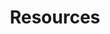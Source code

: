 ---
title: Resources
tracks:
- title: Creator God
  files:
  - name: Sheet Music (D)
    url: /assets/music_resources/Creator God (D).pdf
  - name: Sheet Music (C Maj)
    url: /assets/music_resources/Creator God (C major).pdf
- title: Where, O Grave, Is Your Victory?
  files:
  - name: Lead Sheet
    url: /assets/music_resources/Where O Grave - Lead Sheet.pdf
  - name: Full Score
    url: /assets/music_resources/Where O Grave - Full Score.pdf
  - name: Trumpet Score (B♭)
    url: /assets/music_resources/WhereOGrave_BbTrumpet.pdf
- title: Day of Judgement
  files:
  - name: Sheet Music (D)
    url: /assets/music_resources/Day-of-Judgement.pdf
- title: Come Thou Long Expected Jesus
  files:
  - name: Sheet Music (F)
    url: /assets/music_resources/Come, thou long expected Jesus - Full Score.pdf
- title: See The Bloodstained Wooden Cross
  files:
  - name: Sheet Music (B♭)
    url: /assets/music_resources/See the bloodstained wooden cross - Lead Sheet.pdf
- title: Whom Have I Heaven But You
  files:
  - name: Sheet Music (B♭)
    url: /assets/music_resources/WhomHaveIInHeavenButYou - Full Score.pdf
- title: Wonderful
  files:
  - name: Sheet Music (G)
    url: /assets/music_resources/Wonderful - Lead Sheet.pdf
---